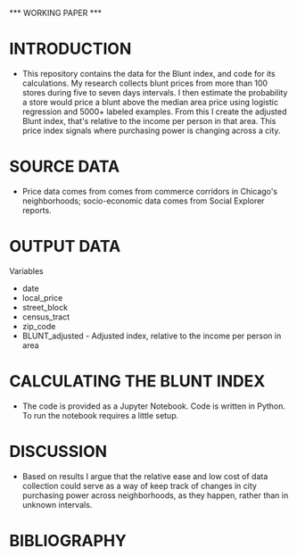 *** WORKING PAPER ***

# INTRODUCTION

* This repository contains the data for the Blunt index, and code for its calculations. My research collects blunt prices from more than 100 stores during five to seven days intervals. I then estimate the probability a store would price a blunt above the median area price using logistic regression and 5000+ labeled examples.  From this I create the adjusted Blunt index, that's relative to the income per person in that area. This price index signals where purchasing power is changing across a city.

# SOURCE DATA

* Price data comes from comes from commerce corridors in Chicago's neighborhoods; socio-economic data comes from Social Explorer reports.

# OUTPUT DATA

Variables
* date
* local_price
* street_block
* census_tract
* zip_code
* BLUNT_adjusted - Adjusted index, relative to the income per person in area

# CALCULATING THE BLUNT INDEX

* The code is provided as a Jupyter Notebook.  Code is written in Python.  To run the notebook requires a little setup.

# DISCUSSION

* Based on results I argue that the relative ease and low cost of data collection could serve as a way of keep track of changes in city purchasing power across neighborhoods, as they happen, rather than in unknown intervals.  

# BIBLIOGRAPHY
